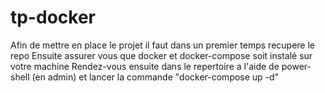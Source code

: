 # tp-docker

Afin de mettre en place le projet il faut dans un premier temps recupere le repo
Ensuite assurer vous que docker et docker-compose soit instalé sur votre machine
Rendez-vous ensuite dans le repertoire a l'aide de power-shell (en admin)
et lancer la commande "docker-compose up -d"
